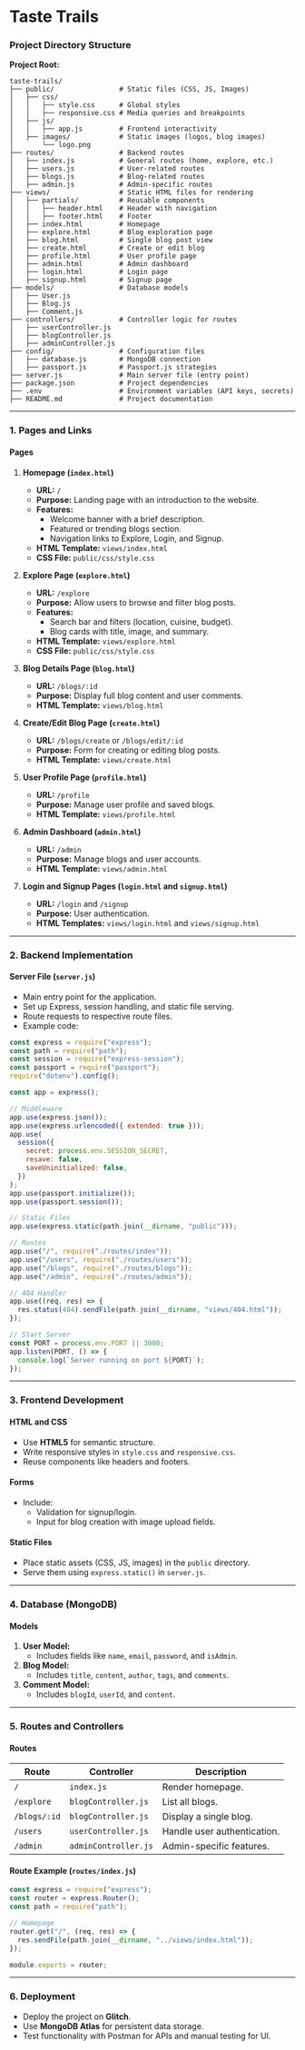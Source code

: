 # **Taste Trails**

### **Project Directory Structure**

**Project Root:**

```
taste-trails/
├── public/                # Static files (CSS, JS, Images)
│   ├── css/
│   │   ├── style.css      # Global styles
│   │   ├── responsive.css # Media queries and breakpoints
│   ├── js/
│   │   ├── app.js         # Frontend interactivity
│   ├── images/            # Static images (logos, blog images)
│       └── logo.png
├── routes/                # Backend routes
│   ├── index.js           # General routes (home, explore, etc.)
│   ├── users.js           # User-related routes
│   ├── blogs.js           # Blog-related routes
│   ├── admin.js           # Admin-specific routes
├── views/                 # Static HTML files for rendering
│   ├── partials/          # Reusable components
│   │   ├── header.html    # Header with navigation
│   │   ├── footer.html    # Footer
│   ├── index.html         # Homepage
│   ├── explore.html       # Blog exploration page
│   ├── blog.html          # Single blog post view
│   ├── create.html        # Create or edit blog
│   ├── profile.html       # User profile page
│   ├── admin.html         # Admin dashboard
│   ├── login.html         # Login page
│   ├── signup.html        # Signup page
├── models/                # Database models
│   ├── User.js
│   ├── Blog.js
│   ├── Comment.js
├── controllers/           # Controller logic for routes
│   ├── userController.js
│   ├── blogController.js
│   ├── adminController.js
├── config/                # Configuration files
│   ├── database.js        # MongoDB connection
│   ├── passport.js        # Passport.js strategies
├── server.js              # Main server file (entry point)
├── package.json           # Project dependencies
├── .env                   # Environment variables (API keys, secrets)
├── README.md              # Project documentation
```

---

### **1. Pages and Links**

#### **Pages**

1. **Homepage (`index.html`)**

   - **URL:** `/`
   - **Purpose:** Landing page with an introduction to the website.
   - **Features:**
     - Welcome banner with a brief description.
     - Featured or trending blogs section.
     - Navigation links to Explore, Login, and Signup.
   - **HTML Template:** `views/index.html`
   - **CSS File:** `public/css/style.css`

2. **Explore Page (`explore.html`)**

   - **URL:** `/explore`
   - **Purpose:** Allow users to browse and filter blog posts.
   - **Features:**
     - Search bar and filters (location, cuisine, budget).
     - Blog cards with title, image, and summary.
   - **HTML Template:** `views/explore.html`
   - **CSS File:** `public/css/style.css`

3. **Blog Details Page (`blog.html`)**

   - **URL:** `/blogs/:id`
   - **Purpose:** Display full blog content and user comments.
   - **HTML Template:** `views/blog.html`

4. **Create/Edit Blog Page (`create.html`)**

   - **URL:** `/blogs/create` or `/blogs/edit/:id`
   - **Purpose:** Form for creating or editing blog posts.
   - **HTML Template:** `views/create.html`

5. **User Profile Page (`profile.html`)**

   - **URL:** `/profile`
   - **Purpose:** Manage user profile and saved blogs.
   - **HTML Template:** `views/profile.html`

6. **Admin Dashboard (`admin.html`)**

   - **URL:** `/admin`
   - **Purpose:** Manage blogs and user accounts.
   - **HTML Template:** `views/admin.html`

7. **Login and Signup Pages (`login.html` and `signup.html`)**
   - **URL:** `/login` and `/signup`
   - **Purpose:** User authentication.
   - **HTML Templates:** `views/login.html` and `views/signup.html`

---

### **2. Backend Implementation**

#### **Server File (`server.js`)**

- Main entry point for the application.
- Set up Express, session handling, and static file serving.
- Route requests to respective route files.
- Example code:

```javascript
const express = require("express");
const path = require("path");
const session = require("express-session");
const passport = require("passport");
require("dotenv").config();

const app = express();

// Middleware
app.use(express.json());
app.use(express.urlencoded({ extended: true }));
app.use(
  session({
    secret: process.env.SESSION_SECRET,
    resave: false,
    saveUninitialized: false,
  })
);
app.use(passport.initialize());
app.use(passport.session());

// Static Files
app.use(express.static(path.join(__dirname, "public")));

// Routes
app.use("/", require("./routes/index"));
app.use("/users", require("./routes/users"));
app.use("/blogs", require("./routes/blogs"));
app.use("/admin", require("./routes/admin"));

// 404 Handler
app.use((req, res) => {
  res.status(404).sendFile(path.join(__dirname, "views/404.html"));
});

// Start Server
const PORT = process.env.PORT || 3000;
app.listen(PORT, () => {
  console.log(`Server running on port ${PORT}`);
});
```

---

### **3. Frontend Development**

#### **HTML and CSS**

- Use **HTML5** for semantic structure.
- Write responsive styles in `style.css` and `responsive.css`.
- Reuse components like headers and footers.

#### **Forms**

- Include:
  - Validation for signup/login.
  - Input for blog creation with image upload fields.

#### **Static Files**

- Place static assets (CSS, JS, images) in the `public` directory.
- Serve them using `express.static()` in `server.js`.

---

### **4. Database (MongoDB)**

#### **Models**

1. **User Model:**
   - Includes fields like `name`, `email`, `password`, and `isAdmin`.
2. **Blog Model:**
   - Includes `title`, `content`, `author`, `tags`, and `comments`.
3. **Comment Model:**
   - Includes `blogId`, `userId`, and `content`.

---

### **5. Routes and Controllers**

#### **Routes**

| **Route**    | **Controller**       | **Description**             |
| ------------ | -------------------- | --------------------------- |
| `/`          | `index.js`           | Render homepage.            |
| `/explore`   | `blogController.js`  | List all blogs.             |
| `/blogs/:id` | `blogController.js`  | Display a single blog.      |
| `/users`     | `userController.js`  | Handle user authentication. |
| `/admin`     | `adminController.js` | Admin-specific features.    |

#### **Route Example (`routes/index.js`)**

```javascript
const express = require("express");
const router = express.Router();
const path = require("path");

// Homepage
router.get("/", (req, res) => {
  res.sendFile(path.join(__dirname, "../views/index.html"));
});

module.exports = router;
```

---

### **6. Deployment**

- Deploy the project on **Glitch**.
- Use **MongoDB Atlas** for persistent data storage.
- Test functionality with Postman for APIs and manual testing for UI.

